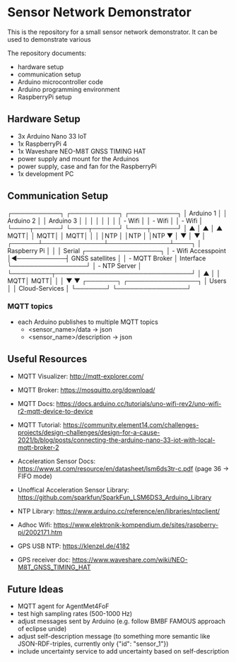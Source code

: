 # Sensor Network Demonstrator

This is the repository for a small sensor network demonstrator.
It can be used to demonstrate various

The repository documents:

- hardware setup
- communication setup
- Arduino microcontroller code
- Arduino programming environment
- RaspberryPi setup

## Hardware Setup

- 3x Arduino Nano 33 IoT
- 1x RaspberryPi 4
- 1x Waveshare NEO-M8T GNSS TIMING HAT
- power supply and mount for the Arduinos
- power supply, case and fan for the RaspberryPi
- 1x development PC

## Communication Setup

┌───────────┐  ┌───────────┐  ┌───────────┐
│ Arduino 1 │  │ Arduino 2 │  │ Arduino 3 │
│           │  │           │  │           │
│   - Wifi  │  │   - Wifi  │  │   - Wifi  │
└────┬──────┘  └────┬──────┘  └────┬──────┘
     │ ▲            │ ▲            │ ▲
 MQTT│ │        MQTT│ │        MQTT│ │
     │ │NTP         │ │NTP         │ │NTP
     ▼ │            ▼ │            ▼ │
┌──────┴──────────────┴──────────────┴────┐
│ Raspberry Pi                            │
│                                         │  Serial    ┌─────────────────┐
│   - Wifi Accesspoint                    │◄───────────┤ GNSS satellites │
│   - MQTT Broker                         │  Interface └─────────────────┘
│   - NTP Server                          │
└─────────┬───────────────────────────────┘
          │                 ▲
          │                 │
      MQTT│             MQTT│
          │                 │
          ▼                 ▼
      ┌───────┐     ┌────────────────┐
      │ Users │     │ Cloud-Services │
      └───────┘     └────────────────┘

### MQTT topics

- each Arduino publishes to multiple MQTT topics
  - <sensor_name>/data -> json
  - <sensor_name>/description -> json 

## Useful Resources

- MQTT Visualizer: <http://mqtt-explorer.com/>
- MQTT Broker: <https://mosquitto.org/download/>
- MQTT Docs: <https://docs.arduino.cc/tutorials/uno-wifi-rev2/uno-wifi-r2-mqtt-device-to-device>
- MQTT Tutorial: <https://community.element14.com/challenges-projects/design-challenges/design-for-a-cause-2021/b/blog/posts/connecting-the-arduino-nano-33-iot-with-local-mqtt-broker-2>

- Acceleration Sensor Docs: <https://www.st.com/resource/en/datasheet/lsm6ds3tr-c.pdf> (page 36 -> FIFO mode)
- Unoffical Acceleration Sensor Library: <https://github.com/sparkfun/SparkFun_LSM6DS3_Arduino_Library>

- NTP Library: <https://www.arduino.cc/reference/en/libraries/ntpclient/>
- Adhoc Wifi: <https://www.elektronik-kompendium.de/sites/raspberry-pi/2002171.htm>
- GPS USB NTP: <https://klenzel.de/4182>
- GPS receiver doc: <https://www.waveshare.com/wiki/NEO-M8T_GNSS_TIMING_HAT>

## Future Ideas

- MQTT agent for AgentMet4FoF
- test high sampling rates (500-1000 Hz)
- adjust messages sent by Arduino (e.g. follow BMBF FAMOUS approach of eclipse unide)
- adjust self-description message (to something more semantic like JSON-RDF-triples, currently only {"id": "sensor_1"})
- include uncertainty service to add uncertainty based on self-description